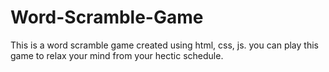 # Word-Scramble-Game
This is a word scramble game created using html, css, js. you can play this game to relax your mind from your hectic schedule.
